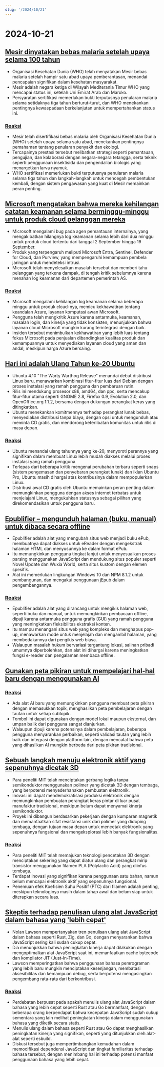 ```yaml
---
slug: '/2024/10/21'
---
```


# 2024-10-21

## [Mesir dinyatakan bebas malaria setelah upaya selama 100 tahun](https://www.bbc.com/news/articles/cm2yl8pjgn2o)

- Organisasi Kesehatan Dunia (WHO) telah menyatakan Mesir bebas malaria setelah hampir satu abad upaya pemberantasan, menandai pencapaian signifikan dalam kesehatan masyarakat.
- Mesir adalah negara ketiga di Wilayah Mediterania Timur WHO yang mencapai status ini, setelah Uni Emirat Arab dan Maroko.
- Persyaratan sertifikasi memerlukan bukti terputusnya penularan malaria selama setidaknya tiga tahun berturut-turut, dan WHO menekankan pentingnya kewaspadaan berkelanjutan untuk mempertahankan status ini.

### [Reaksi](https://news.ycombinator.com/item?id=41903616)

- Mesir telah disertifikasi bebas malaria oleh Organisasi Kesehatan Dunia (WHO) setelah upaya selama satu abad, menekankan pentingnya pemahaman tentang penularan penyakit dan ekologi.
- Tercapainya prestasi tersebut melibatkan strategi seperti pemantauan, pengujian, dan kolaborasi dengan negara-negara tetangga, serta teknik seperti penggunaan insektisida dan pengendalian biologis yang menargetkan larva nyamuk.
- WHO sertifikasi memerlukan bukti terputusnya penularan malaria selama tiga tahun dan langkah-langkah untuk mencegah pembentukan kembali, dengan sistem pengawasan yang kuat di Mesir memainkan peran penting.

## [Microsoft mengatakan bahwa mereka kehilangan catatan keamanan selama berminggu-minggu untuk produk cloud pelanggan mereka](https://techcrunch.com/2024/10/17/microsoft-said-it-lost-weeks-of-security-logs-for-its-customers-cloud-products/)

- Microsoft mengalami bug pada agen pemantauan internalnya, yang mengakibatkan hilangnya log keamanan selama lebih dari dua minggu untuk produk cloud tertentu dari tanggal 2 September hingga 19 September.
- Produk yang terpengaruh meliputi Microsoft Entra, Sentinel, Defender for Cloud, dan Purview, yang mempengaruhi kemampuan pembela jaringan untuk mendeteksi intrusi.
- Microsoft telah menyelesaikan masalah tersebut dan memberi tahu pelanggan yang terkena dampak, di tengah kritik sebelumnya karena menahan log keamanan dari departemen pemerintah AS.

### [Reaksi](https://news.ycombinator.com/item?id=41898723)

- Microsoft mengalami kehilangan log keamanan selama beberapa minggu untuk produk cloud-nya, memicu kekhawatiran tentang keandalan Azure, layanan komputasi awan Microsoft.
- Pengguna telah mengkritik Azure karena antarmuka, keamanan, masalah login, dan kinerja yang tidak konsisten, menunjukkan bahwa layanan cloud Microsoft mungkin kurang terintegrasi dengan baik.
- Insiden tersebut menimbulkan kekhawatiran yang lebih luas tentang fokus Microsoft pada penjualan dibandingkan kualitas produk dan kemampuannya untuk menyediakan layanan cloud yang aman dan andal, meskipun harga Azure bersaing.

## [Hari ini adalah Ulang Tahun ke-20 Ubuntu](https://lists.ubuntu.com/archives/ubuntu-announce/2004-October/000003.html)

- Ubuntu 4.10 "The Warty Warthog Release" menandai debut distribusi Linux baru, menawarkan kombinasi fitur-fitur luas dari Debian dengan proses instalasi yang ramah pengguna dan pembaruan rutin.
- Rilis ini mendukung prosesor x86, amd64, dan ppc, serta mencakup fitur-fitur utama seperti GNOME 2.8, Firefox 0.9, Evolution 2.0, dan OpenOffice.org 1.1.2, bersama dengan dukungan perangkat keras yang ditingkatkan.
- Ubuntu menekankan komitmennya terhadap perangkat lunak bebas, menyediakan distribusi tanpa biaya, dengan opsi untuk mengunduh atau meminta CD gratis, dan mendorong keterlibatan komunitas untuk rilis di masa depan.

### [Reaksi](https://news.ycombinator.com/item?id=41898736)

- Ubuntu menandai ulang tahunnya yang ke-20, menyoroti perannya yang signifikan dalam membuat Linux lebih mudah diakses melalui proses instalasi yang ramah pengguna.
- Terlepas dari beberapa kritik mengenai perubahan terbaru seperti snaps (sistem pengemasan dan penyebaran perangkat lunak) dan iklan Ubuntu Pro, Ubuntu masih dihargai atas kontribusinya dalam mempopulerkan Linux.
- Distribusi awal CD gratis oleh Ubuntu memainkan peran penting dalam memungkinkan pengguna dengan akses internet terbatas untuk menjelajahi Linux, mengukuhkan statusnya sebagai pilihan yang direkomendasikan untuk pengguna baru.

## [Epublifier – mengunduh halaman (buku, manual) untuk dibaca secara offline](https://github.com/maoserr/epublifier)

- Epublifier adalah alat yang mengubah situs web menjadi buku ePub, membuatnya dapat diakses untuk eReader dengan mengekstrak halaman HTML dan menyusunnya ke dalam format ePub.
- Itu memungkinkan pengguna tingkat lanjut untuk menyesuaikan proses parsing menggunakan JavaScript dan mendukung situs populer seperti Novel Update dan Wuxia World, serta situs kustom dengan elemen spesifik.
- Alat ini memerlukan lingkungan Windows 10 dan NPM 8.1.2 untuk pembangunan, dan mengakui penggunaan jEpub dalam pengembangannya.

### [Reaksi](https://news.ycombinator.com/item?id=41903864)

- Epublifier adalah alat yang dirancang untuk mengikis halaman web, seperti buku dan manual, untuk memungkinkan pembacaan offline, dipuji karena antarmuka pengguna grafis (GUI) yang ramah pengguna yang meningkatkan fleksibilitas ekstraksi konten.
- Itu mampu menangani situs web yang kompleks dan menghapus pop-up, menawarkan mode untuk menjelajah dan mengambil halaman, yang membedakannya dari pengikis web biasa.
- Walaupun masalah hukum bervariasi tergantung lokasi, salinan pribadi umumnya diperbolehkan, dan alat ini dihargai karena meningkatkan fungsi e-reader dan pengalaman membaca offline.

## [Gunakan peta pikiran untuk mempelajari hal-hal baru dengan menggunakan AI](https://github.com/aotakeda/learn-thing)

### [Reaksi](https://news.ycombinator.com/item?id=41898076)

- Ada alat AI baru yang memungkinkan pengguna membuat peta pikiran dengan memasukkan topik, menghasilkan peta pembelajaran dengan tautan untuk setiap subtopik.
- Tombol ini dapat digunakan dengan model lokal maupun eksternal, dan umpan balik dari pengguna sangat dianjurkan.
- Walaupun dipuji karena potensinya dalam pembelajaran, beberapa pengguna menyarankan perbaikan, seperti validasi tautan yang lebih baik dan integrasi dengan platform lain, dengan mencatat bahwa peta yang dihasilkan AI mungkin berbeda dari peta pikiran tradisional.

## [Sebuah langkah menuju elektronik aktif yang sepenuhnya dicetak 3D](https://news.mit.edu/2024/mit-team-takes-major-step-toward-fully-3d-printed-active-electronics-1015)

- Para peneliti MIT telah menciptakan gerbang logika tanpa semikonduktor menggunakan polimer yang dicetak 3D dengan tembaga, yang berpotensi menyederhanakan pembuatan elektronik.
- Inovasi ini dapat mendemokratisasi produksi elektronik dengan memungkinkan pembuatan perangkat keras pintar di luar pusat manufaktur tradisional, meskipun belum dapat menyamai kinerja semikonduktor.
- Proyek ini dibangun berdasarkan pekerjaan dengan kumparan magnetik dan memanfaatkan sifat resistansi unik dari polimer yang didoping tembaga, dengan tujuan masa depan untuk mencetak elektronik yang sepenuhnya fungsional dan mengeksplorasi lebih banyak fungsionalitas.

### [Reaksi](https://news.ycombinator.com/item?id=41899873)

- Para peneliti MIT telah memajukan teknologi pencetakan 3D dengan menciptakan sekering yang dapat diatur ulang dan perangkat mirip transistor menggunakan filamen PLA (Polylactic Acid) yang diinfus tembaga.
- Terdapat inovasi yang signifikan karena penggunaan satu bahan, namun belum mencapai elektronik aktif yang sepenuhnya fungsional.
- Penemuan efek Koefisien Suhu Positif (PTC) dari filamen adalah penting, meskipun teknologinya masih dalam tahap awal dan belum siap untuk diterapkan secara luas.

## [Skeptis terhadap penulisan ulang alat JavaScript dalam bahasa yang 'lebih cepat'](https://nolanlawson.com/2024/10/20/why-im-skeptical-of-rewriting-javascript-tools-in-faster-languages/)

- Nolan Lawson mempertanyakan tren penulisan ulang alat JavaScript dalam bahasa seperti Rust, Zig, dan Go, dengan menyarankan bahwa JavaScript sering kali sudah cukup cepat.
- Dia menunjukkan bahwa peningkatan kinerja dapat dilakukan dengan mengoptimalkan alat JavaScript saat ini, memanfaatkan cache bytecode dan kompilator JIT (Just-In-Time).
- Lawson memperingatkan bahwa penggunaan bahasa pemrograman yang lebih baru mungkin menciptakan kesenjangan, membatasi aksesibilitas dan kemampuan debug, serta berpotensi mengasingkan pengembang rata-rata dari berkontribusi.

### [Reaksi](https://news.ycombinator.com/item?id=41898603)

- Perdebatan berpusat pada apakah menulis ulang alat JavaScript dalam bahasa yang lebih cepat seperti Rust atau Go bermanfaat, dengan beberapa orang berpendapat bahwa kecepatan JavaScript sudah cukup sementara yang lain melihat peningkatan kinerja dalam menggunakan bahasa yang diketik secara statis.
- Menulis ulang dalam bahasa seperti Rust atau Go dapat menghasilkan peningkatan kinerja yang signifikan, seperti yang ditunjukkan oleh alat-alat seperti esbuild.
- Diskusi tersebut juga mempertimbangkan kemudahan dalam memodifikasi dependensi JavaScript dan tingkat familiaritas terhadap bahasa tersebut, dengan menimbang hal ini terhadap potensi manfaat penggunaan bahasa yang lebih cepat.

<head>
  <meta property="og:title" content="Mesir dinyatakan bebas malaria setelah upaya selama 100 tahun" />
  <meta property="og:type" content="website" />
  <meta property="og:image" content="https://og.cho.sh/api/og/?title=Mesir%20dinyatakan%20bebas%20malaria%20setelah%20upaya%20selama%20100%20tahun&subheading=Senin%2C%2021%20Oktober%202024%3A%20Ringkasan%20Berita%20Peretas" />
</head>
